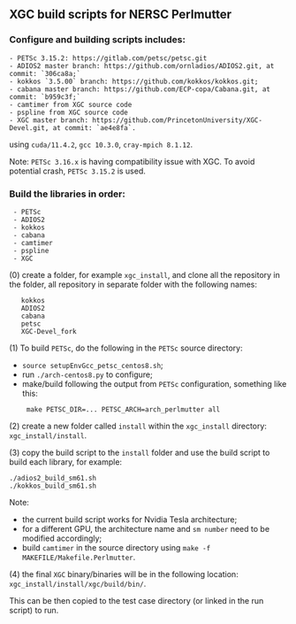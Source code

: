 ## XGC build scripts for NERSC Perlmutter

### Configure and building scripts includes:
```
- PETSc 3.15.2: https://gitlab.com/petsc/petsc.git
- ADIOS2 master branch: https://github.com/ornladios/ADIOS2.git, at commit: `306ca8a;`
- kokkos `3.5.00` branch: https://github.com/kokkos/kokkos.git;
- cabana master branch: https://github.com/ECP-copa/Cabana.git, at commit: `b959c3f;`
- camtimer from XGC source code
- pspline from XGC source code
- XGC master branch: https://github.com/PrincetonUniversity/XGC-Devel.git, at commit: `ae4e8fa`.
```
using `cuda/11.4.2`, `gcc 10.3.0`, `cray-mpich 8.1.12`.

Note: `PETSc 3.16.x` is having compatibility issue with XGC. To avoid potential crash, `PETSc 3.15.2` is used. 

### Build the libraries in order:
```
 - PETSc
 - ADIOS2
 - kokkos
 - cabana
 - camtimer
 - pspline
 - XGC
```

(0) create a folder, for example `xgc_install`, and clone all the repository in the folder, all repository in separate folder with the following names:
```
   kokkos
   ADIOS2
   cabana
   petsc
   XGC-Devel_fork
```

(1) To build `PETSc`, do the following in the `PETSc` source directory:
- `source setupEnvGcc_petsc_centos8.sh`;
- run `./arch-centos8.py` to configure;
- make/build following the output from `PETSc` configuration, something like this:
  ```
   make PETSC_DIR=... PETSC_ARCH=arch_perlmutter all
  ```

(2) create a new folder called `install` within the `xgc_install` directory: `xgc_install/install`.

(3) copy the build script to the `install` folder and use the build script to build each library, for example:
```
./adios2_build_sm61.sh
./kokkos_build_sm61.sh
```
Note:
- the current build script works for Nvidia Tesla architecture;
- for a different GPU, the architecture name and `sm number` need to be modified accordingly;
- build `camtimer` in the source directory using `make -f MAKEFILE/Makefile.Perlmutter`.

(4) the final `XGC` binary/binaries will be in the following location: `xgc_install/install/xgc/build/bin/`.

This can be then copied to the test case directory (or linked in the run script) to run.

